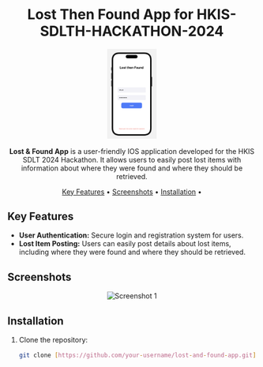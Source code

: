 <h1 align="center">Lost Then Found App for HKIS-SDLTH-HACKATHON-2024</h1>

<p align="center">
  <img src="HKIS-SDLT-HACKATHON-2024/AppScreenshots/main_app_screenshot.png" alt="App Screenshot" width="100">
</p>

<p align="center">
  <strong>Lost & Found App</strong> is a user-friendly IOS application developed for the HKIS SDLT 2024 Hackathon. It allows users to easily post lost items with information about where they were found and where they should be retrieved.
</p>

<p align="center">
  <a href="#key-features">Key Features</a> •
  <a href="#screenshots">Screenshots</a> •
  <a href="#installation">Installation</a> •
</p>

## Key Features

- **User Authentication:** Secure login and registration system for users.
- **Lost Item Posting:** Users can easily post details about lost items, including where they were found and where they should be retrieved.

## Screenshots

<p align="center">
  <img src="HKIS-SDLT-HACKATHON-2024/AppScreenshots/secondary_screenshot" alt="Screenshot 1" width="100">
</p>

## Installation

1. Clone the repository:

   ```bash
   git clone [https://github.com/your-username/lost-and-found-app.git](https://github.com/cheesebuilding/HKIS-SDLT-HACKATHON-2024.git)https://github.com/cheesebuilding/HKIS-SDLT-HACKATHON-2024.git

